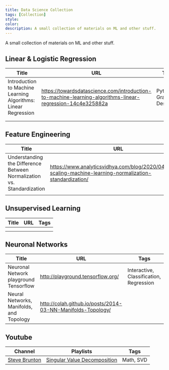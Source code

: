 ```yaml
---
title: Data Science Collection
tags: [Collection]
style: 
color: 
description: A small collection of materials on ML and other stuff.
---
```



A small collection of materials on ML and other stuff.

## Linear & Logistic Regression

| Title         | URL           | Tags  |
| ------------- |---------------| ------|
| Introduction to Machine Learning Algorithms: Linear Regression | https://towardsdatascience.com/introduction-to-machine-learning-algorithms-linear-regression-14c4e325882a | Python, Gradient-Descent |
|  |  |  |
|  |  |  |

## Feature Engineering

| Title         | URL           | Tags  |
| ------------- |---------------| ------|
| Understanding the Difference Between Normalization vs. Standardization | https://www.analyticsvidhya.com/blog/2020/04/feature-scaling-machine-learning-normalization-standardization/ | Standardisazion Normalisazion |
|  |  |  |

## Unsupervised Learning

| Title         | URL           | Tags  |
| ------------- |---------------| ------|
|  |  |  |
|  |  |  |

## Neuronal Networks

| Title         | URL           | Tags  |
| ------------- |---------------| ------|
| Neuronal Network playground Tensorflow | http://playground.tensorflow.org/ | Interactive, Classification, Regression |
| Neural Networks, Manifolds, and Topology      | http://colah.github.io/posts/2014-03-NN-Manifolds-Topology/ |  |


## Youtube

| Channel    | Playlists     | Tags |
|------------|---------------|------|
| [Steve Brunton](https://www.youtube.com/c/Eigensteve) | [Singular Value Decomposition](https://www.youtube.com/watch?v=gXbThCXjZFM&list=PLMrJAkhIeNNSVjnsviglFoY2nXildDCcv) | Math, SVD |
